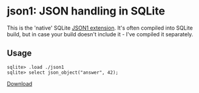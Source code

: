 # json1: JSON handling in SQLite

This is the 'native' SQLite [JSON1 extension](https://sqlite.org/json1.html).
It's often compiled into SQLite build, but in case your build doesn't include it - I've compiled it separately.

## Usage

```
sqlite> .load ./json1
sqlite> select json_object("answer", 42);
```

[Download](https://github.com/nalgeon/sqlean/releases/latest)

